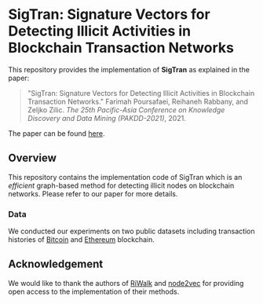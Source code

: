 # SigTran: Signature Vectors for Detecting Illicit Activities in Blockchain Transaction Networks
This repository provides the implementation of **SigTran** as explained in the paper:<br>
> "SigTran: Signature Vectors for Detecting Illicit Activities in Blockchain Transaction Networks." Farimah Poursafaei, Reihaneh Rabbany, and Zeljko Zilic. _The 25th Pacific-Asia Conference on Knowledge Discovery and Data Mining (PAKDD-2021)_, 2021.<br>

The paper can be found [here](http://www.reirab.com/research/Papers/SigTran2021.pdf).

## Overview
This repository contains the implementation code of SigTran which is an _efficient_ graph-based method for detecting illicit nodes on blockchain networks. Please refer to our paper for more details. 

### Data
We conducted our experiments on two public datasets including transaction histories of [Bitcoin](https://www.kaggle.com/ellipticco/elliptic-data-set) and [Ethereum](https://www.kaggle.com/xblock/ethereum-phishing-transaction-network) blockchain.

## Acknowledgement
We would like to thank the authors of [RiWalk](https://github.com/maxuewei2/RiWalk) and [node2vec](https://github.com/aditya-grover/node2vec)
for providing open access to the implementation of their methods.
